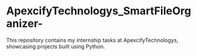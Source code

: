 # ApexcifyTechnologys_SmartFileOrganizer-
This repository contains my internship tasks at ApexcifyTechnologys, showcasing projects built using Python.
